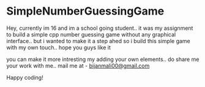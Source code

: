 # SimpleNumberGuessingGame
Hey, currently im 16 and im a school going student.. it was my assignment to build a simple cpp number guessing game without any graphical interface.. but i wanted to make it a step ahed so i build this simple game with my own touch.. hope you guys like it

you can make it more intresting my adding your own elements.. do share me your work with me.. 
mail me at - bijanmali00@gmail.com

Happy coding!
